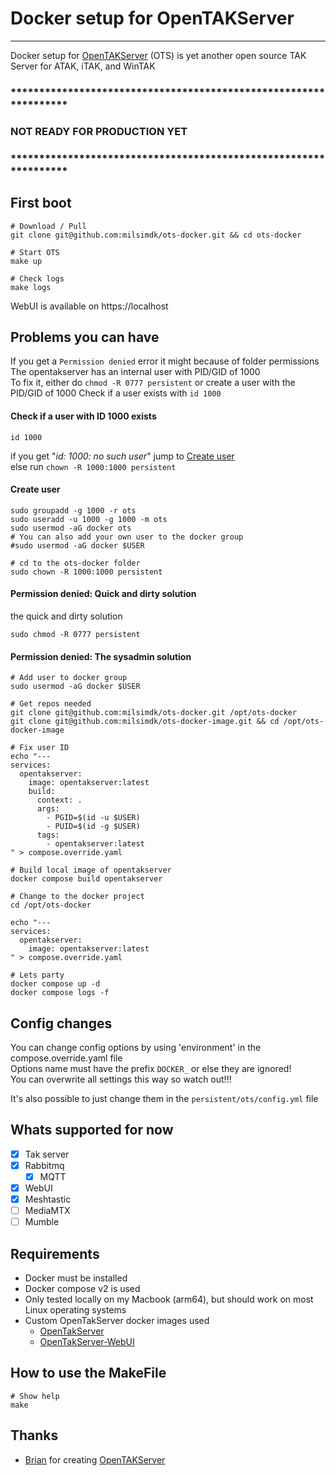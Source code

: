 # Docker setup for OpenTAKServer
--- 
Docker setup for [OpenTAKServer](https://github.com/brian7704/OpenTAKServer) (OTS) is yet another open source TAK Server for ATAK, iTAK, and WinTAK

### *****************************************************************
### NOT READY FOR PRODUCTION YET
### *****************************************************************

## First boot
```Shell
# Download / Pull
git clone git@github.com:milsimdk/ots-docker.git && cd ots-docker

# Start OTS
make up

# Check logs
make logs
```

WebUI is available on https://localhost

## Problems you can have
If you get a `Permission denied` error it might because of folder permissions \
The opentakserver has an internal user with PID/GID of 1000 \
To fix it, either do `chmod -R 0777 persistent` or create a user with the PID/GID of 1000
Check if a user exists with `id 1000`

#### Check if a user with ID 1000 exists
```shell
id 1000
```
if you get "*id: 1000: no such user*" jump to [Create user](#create-user) \
else run `chown -R 1000:1000 persistent`

#### Create user
```shell
sudo groupadd -g 1000 -r ots
sudo useradd -u 1000 -g 1000 -m ots
sudo usermod -aG docker ots
# You can also add your own user to the docker group
#sudo usermod -aG docker $USER

# cd to the ots-docker folder
sudo chown -R 1000:1000 persistent
```

#### Permission denied: Quick and dirty solution
the quick and dirty solution 
```shell
sudo chmod -R 0777 persistent
```

#### Permission denied: The sysadmin solution
```shell
# Add user to docker group
sudo usermod -aG docker $USER

# Get repos needed
git clone git@github.com:milsimdk/ots-docker.git /opt/ots-docker
git clone git@github.com:milsimdk/ots-docker-image.git && cd /opt/ots-docker-image

# Fix user ID
echo "---
services:
  opentakserver:
    image: opentakserver:latest
    build:
      context: .
      args:
        - PGID=$(id -u $USER)
        - PUID=$(id -g $USER)
      tags:
        - opentakserver:latest
" > compose.override.yaml

# Build local image of opentakserver
docker compose build opentakserver

# Change to the docker project
cd /opt/ots-docker

echo "---
services:
  opentakserver:
    image: opentakserver:latest
" > compose.override.yaml

# Lets party
docker compose up -d
docker compose logs -f
```

## Config changes 
You can change config options by using 'environment' in the compose.override.yaml file \
Options name must have the prefix `DOCKER_` or else they are ignored! \
You can overwrite all settings this way so watch out!!!

It's also possible to just change them in the `persistent/ots/config.yml` file

## Whats supported for now
 - [x] Tak server
 - [x] Rabbitmq 
   - [x] MQTT
 - [x] WebUI
 - [x] Meshtastic
 - [ ] MediaMTX
 - [ ] Mumble

## Requirements
 - Docker must be installed
 - Docker compose v2 is used
 - Only tested locally on my Macbook (arm64), but should work on most Linux operating systems
 - Custom OpenTakServer docker images used
   - [OpenTakServer](https://github.com/milsimdk/ots-docker-image/pkgs/container/ots-docker-image)
   - [OpenTakServer-WebUI](https://github.com/milsimdk/ots-ui-docker-image/pkgs/container/ots-ui-docker-image)

## How to use the MakeFile
```shell
# Show help
make
```

## Thanks
  - [Brian](https://github.com/brian7704) for creating [OpenTAKServer](https://github.com/brian7704/OpenTAKServer)
